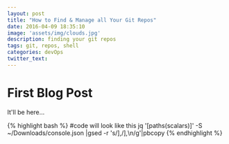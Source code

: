 ```yaml
---
layout: post
title: "How to Find & Manage all Your Git Repos"
date: 2016-04-09 18:35:10
image: 'assets/img/clouds.jpg'
description: finding your git repos
tags: git, repos, shell
categories: devOps
twitter_text:
---
```


# First Blog Post #

It'll be here...

{% highlight bash %}
  #code will look like this
  jq '[paths(scalars)]' -S ~/Downloads/console.json |gsed -r 's/\],/\],\n/g'|pbcopy
{% endhighlight %}
